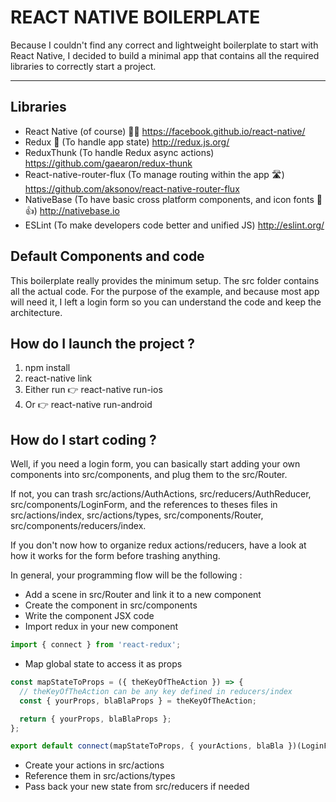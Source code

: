 REACT NATIVE BOILERPLATE
===

Because I couldn't find any correct and lightweight boilerplate to start with React Native, I decided to build a minimal app that contains all the required libraries to correctly start a project.

---

## Libraries

- React Native (of course) 🚀🚀 https://facebook.github.io/react-native/
- Redux 🎉 (To handle app state) http://redux.js.org/
- ReduxThunk (To handle Redux async actions) https://github.com/gaearon/redux-thunk
- React-native-router-flux (To manage routing within the app 🛣) https://github.com/aksonov/react-native-router-flux
- NativeBase (To have basic cross platform components, and icon fonts 👏👍) http://nativebase.io
- ESLint (To make developers code better and unified JS) http://eslint.org/

## Default Components and code

This boilerplate really provides the minimum setup.
The src folder contains all the actual code. For the purpose of the example, and because most app will need it,
I left a login form so you can understand the code and keep the architecture.


## How do I launch the project ?

1. npm install
2. react-native link
3. Either run 👉 react-native run-ios
4. Or 👉 react-native run-android

## How do I start coding ?

Well, if you need a login form, you can basically start adding your own components into src/components, and plug them to the src/Router.

If not, you can trash src/actions/AuthActions, src/reducers/AuthReducer, src/components/LoginForm, and the references to theses files in src/actions/index, src/actions/types, src/components/Router, src/components/reducers/index.

If you don't now how to organize redux actions/reducers, have a look at how it works for the form before trashing anything.

In general, your programming flow will be the following :

- Add a scene in src/Router and link it to a new component
- Create the component in src/components
- Write the component JSX code
- Import redux in your new component

```javascript
import { connect } from 'react-redux';
```
- Map global state to access it as props

```javascript
const mapStateToProps = ({ theKeyOfTheAction }) => {
  // theKeyOfTheAction can be any key defined in reducers/index
  const { yourProps, blaBlaProps } = theKeyOfTheAction;

  return { yourProps, blaBlaProps };
};

export default connect(mapStateToProps, { yourActions, blaBla })(LoginForm);
```
- Create your actions in src/actions
- Reference them in src/actions/types
- Pass back your new state from src/reducers if needed

